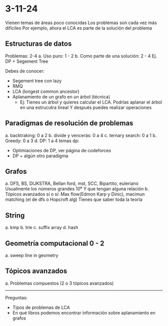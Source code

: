 # 3-11-24
Vienen temas de áreas poco conocidas
Los problemas son cada vez más difíciles
Por ejemplo, ahora el LCA es parte de la solución del problema 

## Estructuras de datos

Problemas: 2-4
a. Uso puro: 1 - 2
b. Como parte de una solución: 2 - 4
  Ej. DP + Segement Tree

Debes de conocer:
- Segement tree con lazy
- RMQ
- LCA (longest common ancestor)
- Aplanamiento de un grafo en un árbol (técnica) 
  - Ej: Tienes un árbol y quieres calcular el LCA.
      Podrías aplanar el árbol en una estrucutra lineal
      Y después puedes realizar operaciones

## Paradigmas de resolución de problemas

a. backtraking: 0 a 2
b. divide y vencerás: 0 a 4
c. ternary search: 0 a 1
b. Greedy: 0 a 3
d. DP: 1 a 4
temas dp:
  - Optimiaciones de DP, ver página de codeforces
  - DP + algún otro paradigma

## Grafos
a. DFS, BS, DIJKSTRA, Bellan ford, mst, SCC, Bipartito, euleriano
  Usualmente los números grandes 10⁶ 
  Y que tengan alguna relación
b. Tópicos avanzados sí o sí: Max flow(Edmon Karp y Dinic), macimun matching (el de dfs o Hopcroft alg)
  Tienes que saber toda la teoría

## String 
a. kmp
b. trie
c. suffix array
d. hash

## Geometría computacional 0 - 2
a. sweep line in geometry

## Tópicos avanzados
a. Problemas compuestos (2 o 3 tópicos avanzados)

---
Preguntas:
- Tipos de problemas de LCA 
- En qué libros podemos encontrar información sobre aplanamiento en grafos


